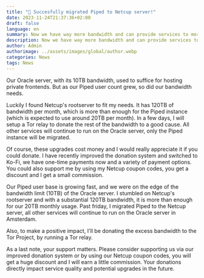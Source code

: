 ```yaml
---
title: "🥳 Succesfully migrated Piped to Netcup server!"
date: 2023-11-24T21:37:36+02:00
draft: false
language: en
summary: Now we have way more bandwidth and can provide services to more people.
description: Now we have way more bandwidth and can provide services to more people.
author: Admin
authorimage: ../assets/images/global/author.webp
categories: News
tags: News
---
```


Our Oracle server, with its 10TB bandwidth, used to suffice for hosting private frontends. But as our Piped user count grew, so did our bandwidth needs.

Luckily I found Netcup's rootserver to fit my needs. It has 120TB of bandwidth per month, which is more than enough for the Piped instance (which is expected to use around 20TB per month). In a few days, I will setup a Tor relay to donate the rest of the bandwidth to a good cause. All other services will continue to run on the Oracle server, only the Piped instance will be migrated.

Of course, these upgrades cost money and I would really appreciate it if you could donate. I have recently improved the donation system and switched to Ko-Fi, we have one-time payments now and a variety of payment options. You could also support me by using my Netcup coupon codes, you get a discount and I get a small commission.

Our Piped user base is growing fast, and we were on the edge of the bandwidth limit (10TB) of the Oracle server. I stumbled on Netcup's rootserver and with a substantial 120TB bandwidth, it is more than enough for our 20TB monthly usage. Past friday, I migrated Piped to the Netcup server, all other services will continue to run on the Oracle server in Amsterdam.

Also, to make a positive impact, I'll be donating the excess bandwidth to the Tor Project, by running a Tor relay.

As a last note, your support matters. Please consider supporting us via our improved donation system or by using our Netcup coupon codes, you will get a huge discount and I will earn a little commission. Your donations directly impact service quality and potential upgrades in the future.